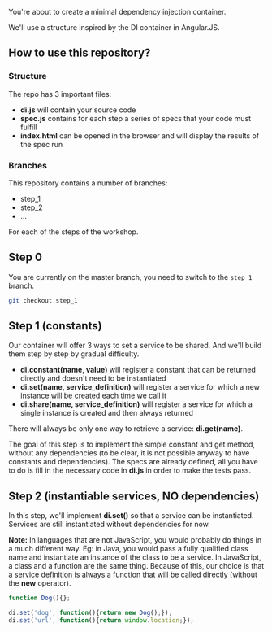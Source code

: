 You're about to create a minimal dependency injection container.

We'll use a structure inspired by the DI container in Angular.JS.

## How to use this repository?

### Structure

The repo has 3 important files:

 * **di.js** will contain your source code
 * **spec.js** contains for each step a series of specs that your code must fulfill
 * **index.html** can be opened in the browser and will display the results of the spec run

### Branches

This repository contains a number of branches:

 * step_1
 * step_2
 * ...

For each of the steps of the workshop.

## Step 0

You are currently on the master branch, you need to switch to the `step_1` branch.

```sh
git checkout step_1
```

## Step 1 (constants)

Our container will offer 3 ways to set a service to be shared. And we'll build them step by step by gradual difficulty.

 * **di.constant(name, value)** will register a constant that can be returned directly and doesn't need to be instantiated
 * **di.set(name, service_definition)** will register a service for which a new instance will be created each time we call it
 * **di.share(name, service_definition)** will register a service for which a single instance is created and then always returned

There will always be only one way to retrieve a service: **di.get(name)**.

The goal of this step is to implement the simple constant and get method, without any dependencies (to be clear, it is not possible anyway to have constants and dependencies). The specs are already defined, all you have to do is fill in the necessary code in **di.js** in order to make the tests pass.

## Step 2 (instantiable services, NO dependencies)

In this step, we'll implement **di.set()** so that a service can be instantiated. Services are still instantiated without dependencies for now.

**Note:** In languages that are not JavaScript, you would probably do things in a much different way. Eg: in Java, you would pass a fully qualified class name and instantiate an instance of the class to be a service. In JavaScript, a class and a function are the same thing. Because of this, our choice is that a service definition is always a function that will be called directly (without the **new** operator).

```js
function Dog(){};

di.set('dog', function(){return new Dog();});
di.set('url', function(){return window.location;});
```